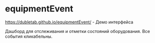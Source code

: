 # equipmentEvent

https://dubletab.github.io/equipmentEvent/ - Демо интерфейса

Дашборд для отслеживания и отметки состояний оборудования.
Все события кликабельны.
